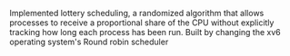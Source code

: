 Implemented lottery scheduling, a randomized algorithm that allows processes to receive a proportional share of the CPU without explicitly tracking how long each process has been run.
Built by changing the xv6 operating system's Round robin scheduler
